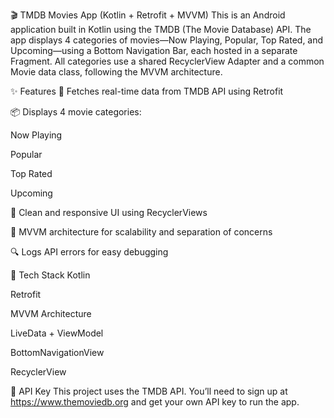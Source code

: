 🎬 TMDB Movies App (Kotlin + Retrofit + MVVM)
This is an Android application built in Kotlin using the TMDB (The Movie Database) API. The app displays 4 categories of movies—Now Playing, Popular, Top Rated, and Upcoming—using a Bottom Navigation Bar, each hosted in a separate Fragment. All categories use a shared RecyclerView Adapter and a common Movie data class, following the MVVM architecture.

✨ Features
🔄 Fetches real-time data from TMDB API using Retrofit

📦 Displays 4 movie categories:

Now Playing

Popular

Top Rated

Upcoming

📱 Clean and responsive UI using RecyclerViews

🧠 MVVM architecture for scalability and separation of concerns

🔍 Logs API errors for easy debugging

🧰 Tech Stack
Kotlin

Retrofit

MVVM Architecture

LiveData + ViewModel

BottomNavigationView

RecyclerView

🔑 API Key
This project uses the TMDB API. You’ll need to sign up at https://www.themoviedb.org and get your own API key to run the app.

